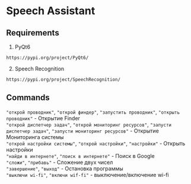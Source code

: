 # Speech Assistant

## Requirements

1. PyQt6

`https://pypi.org/project/PyQt6/`

2. Speech Recognition

`https://pypi.org/project/SpeechRecognition/`

## Commands

`"открой проводник"`, `"открой финдер"`, `"запустить проводник"`, `"открыть проводник"` - Открытие Finder <br/>
`"открой диспетчер задач"`, `"открой мониторинг ресурсов"`, `"запусти диспетчер задач"`, `"запусти мониторинг ресурсов"` - Открытие Мониторинга системы <br/>
`"открой настройки системы"`, `"открой настройки"`, `"настройки"` - Открыть настройки <br/>
`"найди в интернете"`, `"поиск в интернете"` - Поиск в Google <br/>
`"сложи"`, `"прибавь"` - Сложение двух чисел <br/>
`"завершение"`, `"выход"` - Остановка программы <br/>
`"выключи wi-fi"`, `"включи wif-fi"` - выключение/включение wi-fi <br/>